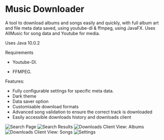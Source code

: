 # Music Downloader

A tool to download albums and songs easily and quickly, with full album art and file meta data saved, using youtube-dl & ffmpeg, using JavaFX.
Uses AllMusic for song data and Youtube for media.

Uses Java 10.0.2

Requirements

- Youtube-Dl.

- FFMPEG.

Features:
  - Fully configurable settings for specific meta data.
  - Dark theme
  - Data saver option
  - Customisable download formats
  - Advanced song validation to ensure the correct track is downloaded
  - Easily accessible downloads history and downloads client
  
![Search Page](https://i.imgur.com/jmbLcIj.png)
![Search Results](https://i.imgur.com/k6RQPcQ.png)
![Downloads Client View: Albums](https://i.imgur.com/VTWnuwm.png)
![Downloads Client View: Songs](https://i.imgur.com/FBwz7ry.png)
![Settings](https://i.imgur.com/vhZ4vcz.png)
